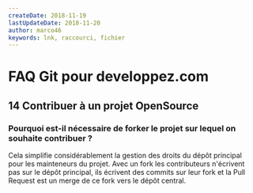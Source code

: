 ```yaml
---
createDate: 2018-11-19
lastUpdateDate: 2018-11-20
author: marco46
keywords: lnk, raccourci, fichier
---
```


# FAQ Git pour developpez.com

## 14 Contribuer à un projet OpenSource

### Pourquoi est-il nécessaire de forker le projet sur lequel on souhaite contribuer ?

Cela simplifie considérablement la gestion des droits du dépôt principal pour les mainteneurs du projet.
Avec un fork les contributeurs n'écrivent pas sur le dépôt principal, ils écrivent des commits sur leur fork et la Pull Request est un merge de ce fork vers le dépôt central.

